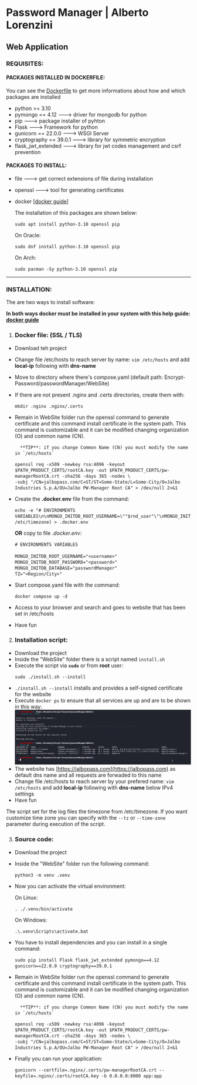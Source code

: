 # Password Manager | Alberto Lorenzini

## Web Application
### REQUISITES:
#### PACKAGES INSTALLED IN DOCKERFILE:
You can see the [Dockerfile](passwordManager/WebSite/Dockerfile) to get more informations about how and which packages are installed
- python >= 3.10
- pymongo == 4.12 ---> driver for mongodb for python
- pip ---> package installer of pyhton
- Flask ---> Framework for python
- gunicorn == 22.0.0 ---> WSGI Server
- cryptography == 39.0.1 ---> library for symmetric encryption
- flask_jwt_extended ---> library for jwt codes management and csrf prevention
#### PACKAGES TO INSTALL:
- file ---> get correct extensions of file during installation
- openssl ---> tool for generating certificates
- docker [[docker guide](https://docs.docker.com/engine/install/ "Guide to install Docker Engine in multiple Linux OS")]

    The installation of this packages are shown below:
    ```
    sudo apt install python-3.10 openssl pip
    ```
    On Oracle:
    ```
    sudo dnf install python-3.10 openssl pip
    ```
    On Arch:
    ```
    sudo pacman -Sy python-3.10 openssl pip
    ```
---
### INSTALLATION:
The are two ways to install software:

**In both ways docker must be installed in your system with this help guide: [docker guide](https://docs.docker.com/engine/install/ "Guide to install Docker Engine in multiple Linux OS")**
1. ### Docker file: (SSL / TLS)
  - Download teh project
  - Change file /etc/hosts to reach server by name: ` vim /etc/hosts ` and add **local-ip** following with **dns-name**
  - Move to directory where there's compose.yaml (default path: Encrypt-Password/passwordManager/WebSite)
  - If there are not present .nginx and .certs directories, create them with:
    ```
    mkdir .nginx .nginx/.certs
    ```
  - Remain in WebSite folder run the openssl command to generate certificate and this command install certificate in the system path.
          This command is customizable and it can be modified changing organization (O) and common name (CN).

          **TIP**: if you change Common Name (CN) you must modify the name in `/etc/hosts`
    ```
    openssl req -x509 -newkey rsa:4096 -keyout $PATH_PRODUCT_CERTS/rootCA.key -out $PATH_PRODUCT_CERTS/pw-managerRootCA.crt -sha256 -days 365 -nodes \
    -subj "/CN=jalbopass.com/C=ST/ST=Some-State/L=Some-City/O=Jalbo Industries S.p.A/OU=Jalbo PW-Manager Root CA" > /dev/null 2>&1 
    ```
  - Create the **.docker.env** file from the command: 
    ```
    echo -e "# ENVIRONMENTS VARIABLES\n\nMONGO_INITDB_ROOT_USERNAME=\""$rnd_user"\"\nMONGO_INITDB_ROOT_PASSWORD=\""$rnd_pass"\"\nMONGO_INITDB_DATABASE=\"passwordManager\"\nTZ="$(cat /etc/timezone) > .docker.env 
    ```
    **OR** copy to file *.docker.env*:
    ```
    # ENVIRONMENTS VARIABLES

    MONGO_INITDB_ROOT_USERNAME="<username>"
    MONGO_INITDB_ROOT_PASSWORD="<password>"
    MONGO_INITDB_DATABASE="passwordManager"
    TZ="<Region/City>"
    ```
  - Start compose.yaml file with the command:
    ```
    docker compose up -d 
    ```
  - Access to your browser and search  and goes to website that has been set in /etc/hosts
  - Have fun

2. ### Installation script:
  - Download the project
  - Inside the "WebSite" folder there is a script named ` install.sh `
  - Execute the script via **` sudo `** or from **root** user:
    ```
    sudo ./install.sh --install
    ```
  - `./install.sh --install` installs and provides a self-signed certificate for the website
  - Execute ` docker ps ` to ensure that all services are up and are to be shown in this way:
  ![](install.png)
  - The website has [https://jalbopass.com](https://jalbopass.com) as default dns name and all requests are forwaded to this name
  - Change file /etc/hosts to reach server by your prefered name: ` vim /etc/hosts ` and add **local-ip** following with **dns-name** below IPv4 settings
  - Have fun

  The script set for the log files the timezone from /etc/timezone. If you want customize
  time zone you can specify with the `--tz` or `--time-zone` parameter during execution of the script. 

3. ### Source code:
  - Download the project
  - Inside the "WebSite" folder run the following command:
    ```
    python3 -m venv .venv
    ```
  - Now you can activate the virtual environment:

    On Linux:
    ```
    . ./.venv/bin/activate 
    ```

    On Windows:
    ```
    .\.venv\Scripts\activate.bat
    ```
  - You have to install dependencies and you can install in a single command:
    ```
    sudo pip install Flask flask_jwt_extended pymongo==4.12 gunicorn==22.0.0 cryptography==39.0.1 
    ```
  - Remain in WebSite folder run the openssl command to generate certificate and this command install certificate in the system path.
          This command is customizable and it can be modified changing organization (O) and common name (CN).

          **TIP**: if you change Common Name (CN) you must modify the name in `/etc/hosts`
    ```
    openssl req -x509 -newkey rsa:4096 -keyout $PATH_PRODUCT_CERTS/rootCA.key -out $PATH_PRODUCT_CERTS/pw-managerRootCA.crt -sha256 -days 365 -nodes \
    -subj "/CN=jalbopass.com/C=ST/ST=Some-State/L=Some-City/O=Jalbo Industries S.p.A/OU=Jalbo PW-Manager Root CA" > /dev/null 2>&1 
    ```
  - Finally you can run your application:
    ```
    gunicorn --certfile=.nginx/.certs/pw-managerRootCA.crt --keyfile=.nginx/.certs/rootCA.key -b 0.0.0.0:8000 app:app